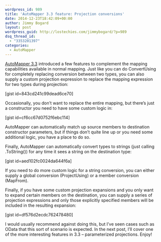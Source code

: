 ```yaml
---
wordpress_id: 989
title: 'AutoMapper 3.3 feature: Projection conversions'
date: 2014-12-23T18:42:09+00:00
author: Jimmy Bogard
layout: post
wordpress_guid: http://lostechies.com/jimmybogard/?p=989
dsq_thread_id:
  - "3353201397"
categories:
  - AutoMapper
---
```

[AutoMapper 3.3](https://github.com/AutoMapper/AutoMapper/releases/tag/v3.3.0) introduced a few features to complement the mapping capabilities available in normal mapping. Just like you can do ConvertUsing for completely replacing conversion between two types, you can also supply a custom projection expression to replace the mapping expression for two types during projection:

[gist id=843cd241c99dead6ce70]

Occasionally, you don’t want to replace the entire mapping, but there’s just a constructor you need to have some custom logic in:

[gist id=cf6cc67d0752f6ebc114]

AutoMapper can automatically match up source members to destination constructor parameters, but if things don’t quite line up or you need some additional logic, you have a place to do so.

Finally, AutoMapper can automatically convert types to strings (just calling .ToString()) for any time it sees a string on the destination type:

[gist id=aed102fc0024da644f6a]

If you need to do more custom logic for a string conversion, you can either supply a global conversion (ProjectUsing) or a member conversion (MapFrom).

Finally, if you have some custom projection expansions and you only want to expand certain members on the destination, you can supply a series of projection expressions and only those explicitly specified members will be included in the resulting expansion:

[gist id=df576d2ecdc762478480]

I would usually recommend against doing this, but I’ve seen cases such as OData that this sort of scenario is expected. In the next post, I’ll cover one of the more interesting features in 3.3 – parameterized projections. Enjoy!